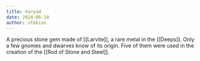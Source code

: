 ```yaml
---
title: Varyad
date: 2024-06-10
author: sfakias
---
```


A precious stone gem made of [[Larvite]], a rare metal in the [[Deeps]]. Only a few gnomes and dwarves know of its origin. Five of them were used in the creation of the [[Rod of Stone and Steel]].